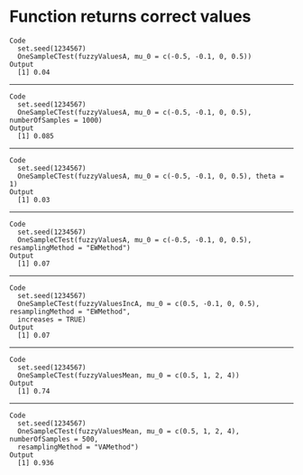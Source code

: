 # Function returns correct values

    Code
      set.seed(1234567)
      OneSampleCTest(fuzzyValuesA, mu_0 = c(-0.5, -0.1, 0, 0.5))
    Output
      [1] 0.04

---

    Code
      set.seed(1234567)
      OneSampleCTest(fuzzyValuesA, mu_0 = c(-0.5, -0.1, 0, 0.5), numberOfSamples = 1000)
    Output
      [1] 0.085

---

    Code
      set.seed(1234567)
      OneSampleCTest(fuzzyValuesA, mu_0 = c(-0.5, -0.1, 0, 0.5), theta = 1)
    Output
      [1] 0.03

---

    Code
      set.seed(1234567)
      OneSampleCTest(fuzzyValuesA, mu_0 = c(-0.5, -0.1, 0, 0.5), resamplingMethod = "EWMethod")
    Output
      [1] 0.07

---

    Code
      set.seed(1234567)
      OneSampleCTest(fuzzyValuesIncA, mu_0 = c(0.5, -0.1, 0, 0.5), resamplingMethod = "EWMethod",
      increases = TRUE)
    Output
      [1] 0.07

---

    Code
      set.seed(1234567)
      OneSampleCTest(fuzzyValuesMean, mu_0 = c(0.5, 1, 2, 4))
    Output
      [1] 0.74

---

    Code
      set.seed(1234567)
      OneSampleCTest(fuzzyValuesMean, mu_0 = c(0.5, 1, 2, 4), numberOfSamples = 500,
      resamplingMethod = "VAMethod")
    Output
      [1] 0.936

